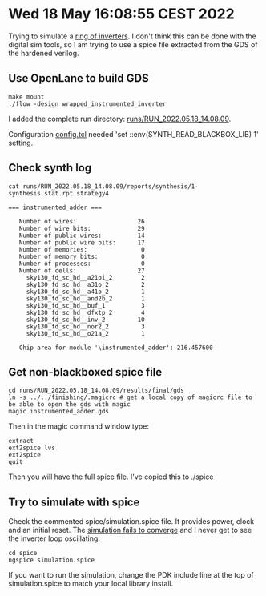 # Wed 18 May 16:08:55 CEST 2022

Trying to simulate a [ring of inverters](../src/instrumented_adder.v). I don't think this can be done with the digital sim tools, so I am 
trying to use a spice file extracted from the GDS of the hardened verilog.

## Use OpenLane to build GDS

    make mount
    ./flow -design wrapped_instrumented_inverter

I added the complete run directory: [runs/RUN_2022.05.18_14.08.09](../runs/RUN_2022.05.18_14.08.09).

Configuration [config.tcl](../config.tcl) needed 'set ::env(SYNTH_READ_BLACKBOX_LIB) 1' setting.

## Check synth log

    cat runs/RUN_2022.05.18_14.08.09/reports/synthesis/1-synthesis.stat.rpt.strategy4

    === instrumented_adder ===

       Number of wires:                 26
       Number of wire bits:             29
       Number of public wires:          14
       Number of public wire bits:      17
       Number of memories:               0
       Number of memory bits:            0
       Number of processes:              0
       Number of cells:                 27
         sky130_fd_sc_hd__a21oi_2        2
         sky130_fd_sc_hd__a31o_2         2
         sky130_fd_sc_hd__a41o_2         1
         sky130_fd_sc_hd__and2b_2        1
         sky130_fd_sc_hd__buf_1          3
         sky130_fd_sc_hd__dfxtp_2        4
         sky130_fd_sc_hd__inv_2         10
         sky130_fd_sc_hd__nor2_2         3
         sky130_fd_sc_hd__o21a_2         1

       Chip area for module '\instrumented_adder': 216.457600

## Get non-blackboxed spice file

    cd runs/RUN_2022.05.18_14.08.09/results/final/gds
    ln -s ../../finishing/.magicrc # get a local copy of magicrc file to be able to open the gds with magic
    magic instrumented_adder.gds

Then in the magic command window type:

    extract
    ext2spice lvs
    ext2spice
    quit

Then you will have the full spice file. I've copied this to ./spice

## Try to simulate with spice

Check the commented spice/simulation.spice file. It provides power, clock and an initial reset.
The [simulation fails to converge](../spice/spice.log) and I never get to see the inverter loop oscillating.

    cd spice
    ngspice simulation.spice

If you want to run the simulation, change the PDK include line at the top of simulation.spice to match your local library install.

